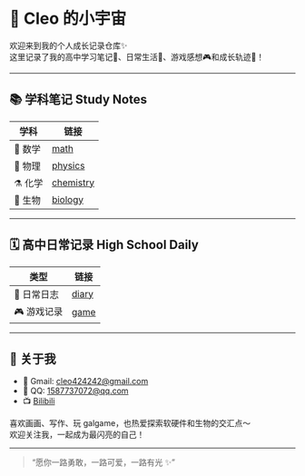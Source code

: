 # 🌸 Cleo 的小宇宙

欢迎来到我的个人成长记录仓库✨  
这里记录了我的高中学习笔记📒、日常生活📝、游戏感想🎮和成长轨迹🌱！

---

## 📚 学科笔记 Study Notes

| 学科     | 链接 |
|----------|------|
| 🧮 数学   | [math](./study-notes/math) |
| 🧲 物理   | [physics](./study-notes/physics) |
| ⚗️ 化学   | [chemistry](./study-notes/chemistry) |
| 🧬 生物   | [biology](./study-notes/biology) |

---

## 🗓️ 高中日常记录 High School Daily

| 类型     | 链接 |
|----------|------|
| 📆 日常日志 | [diary](./highschool-daily/diary) |
| 🎮 游戏记录 | [game](./highschool-daily/game) |

---

## 📌 关于我

- 💌 Gmail: cleo424242@gmail.com
- 🐧 QQ: 1587737072@qq.com
- 📺 [Bilibili](https://m.bilibili.com/space/443638358)

喜欢画画、写作、玩 galgame，也热爱探索软硬件和生物的交汇点～  
欢迎关注我，一起成为最闪亮的自己！

---

> “愿你一路勇敢，一路可爱，一路有光 ✨”

